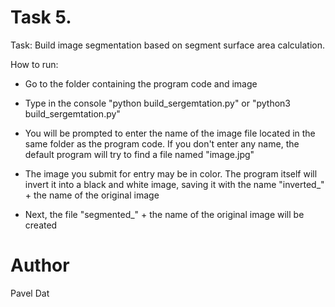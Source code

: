 # Task 5.
Task: Build image segmentation based on segment surface area calculation.

How to run:
* Go to the folder containing the program code and image

* Type in the console "python build_sergemtation.py" or "python3 build_sergemtation.py"

* You will be prompted to enter the name of the image file located in the same folder as the program code. If you don't enter any name, the default program will try to find a file named "image.jpg"

* The image you submit for entry may be in color. The program itself will invert it into a black and white image, saving it with the name "inverted_" + the name of the original image

* Next, the file "segmented_" + the name of the original image will be created

# Author
Pavel Dat

